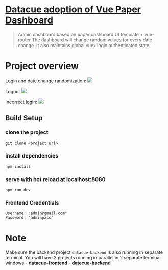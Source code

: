 # [Datacue adoption of Vue Paper Dashboard](https://cristijora.github.io/vue-paper-dashboard/)

> Admin dashboard based on paper dashboard UI template + vue-router
The dashboard will change random values for every date change. It also maintains global vuex login authenticated state.

# Project overview

Login and date change randomization:
![](sample_images/GIF1.gif)

Logout
![](sample_images/GIF2.gif)

Incorrect login:
![](sample_images/GIF3.gif)


## Build Setup

### clone the project
```
git clone <project url>
```
### install dependencies
```
npm install
```
### serve with hot reload at localhost:8080
```
npm run dev
```
### Frontend Credentials
    Username: "admin@gmail.com"
    Password: "adminpass"


# Note
Make sure the backend project `datacue-backend` is also running in separate terminal.
You will have 2 projects running in parallel in 2 separate terminal windows
	- **datacue-frontend**
	- **datecue-backend**